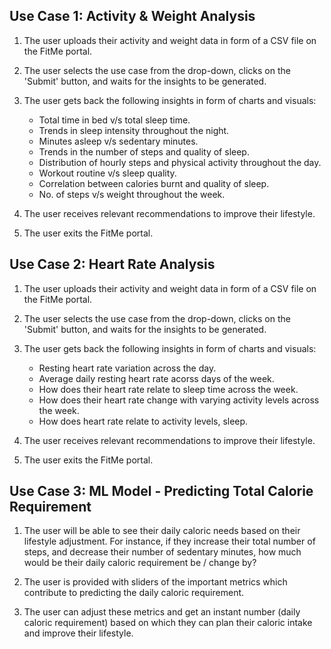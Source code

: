 ## Use Case 1: Activity & Weight Analysis

1. The user uploads their activity and weight data in form of a CSV file on the FitMe portal.

2. The user selects the use case from the drop-down, clicks on the 'Submit' button, and waits for the insights to be generated.

3. The user gets back the following insights in form of charts and visuals:
	- Total time in bed v/s total sleep time.
	- Trends in sleep intensity throughout the night.
	- Minutes asleep v/s sedentary minutes.
	- Trends in the number of steps and quality of sleep.
	- Distribution of hourly steps and physical activity throughout the day.
	- Workout routine v/s sleep quality.
	- Correlation between calories burnt and quality of sleep.
	- No. of steps v/s weight throughout the week. 

4. The user receives relevant recommendations to improve their lifestyle.
5. The user exits the FitMe portal. 
  
## Use Case 2: Heart Rate Analysis
1. The user uploads their activity and weight data in form of a CSV file on the FitMe portal.

2. The user selects the use case from the drop-down, clicks on the 'Submit' button, and waits for the insights to be generated.

3. The user gets back the following insights in form of charts and visuals:
	- Resting heart rate variation across the day.
	- Average daily resting heart rate acorss days of the week. 
	- How does their heart rate relate to sleep time across the week. 
	- How does their heart rate change with varying activity levels across the week.
	- How does heart rate relate to activity levels, sleep.

4. The user receives relevant recommendations to improve their lifestyle.
5. The user exits the FitMe portal. 

## Use Case 3: ML Model - Predicting Total Calorie Requirement

1. The user will be able to see their daily caloric needs based on their lifestyle adjustment. For instance, if they increase their total number of steps, and decrease their number of sedentary minutes, how much would be their daily caloric requirement be / change by?

2. The user is provided with sliders of the important metrics which contribute to predicting the daily caloric requirement. 

3. The user can adjust these metrics and get an instant number (daily caloric requirement) based on which they can plan their caloric intake and improve their lifestyle.

